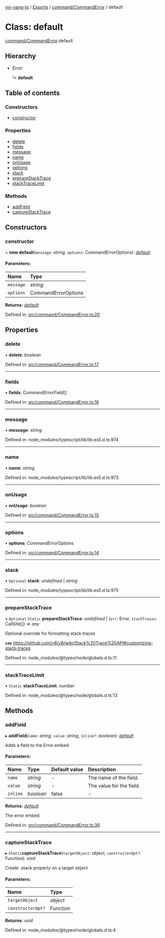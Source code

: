 [yin-yang-ts](../README.md) / [Exports](../modules.md) / [command/CommandError](../modules/command_commanderror.md) / default

# Class: default

[command/CommandError](../modules/command_commanderror.md).default

## Hierarchy

* *Error*

  ↳ **default**

## Table of contents

### Constructors

- [constructor](command_commanderror.default.md#constructor)

### Properties

- [delete](command_commanderror.default.md#delete)
- [fields](command_commanderror.default.md#fields)
- [message](command_commanderror.default.md#message)
- [name](command_commanderror.default.md#name)
- [onUsage](command_commanderror.default.md#onusage)
- [options](command_commanderror.default.md#options)
- [stack](command_commanderror.default.md#stack)
- [prepareStackTrace](command_commanderror.default.md#preparestacktrace)
- [stackTraceLimit](command_commanderror.default.md#stacktracelimit)

### Methods

- [addField](command_commanderror.default.md#addfield)
- [captureStackTrace](command_commanderror.default.md#capturestacktrace)

## Constructors

### constructor

\+ **new default**(`message`: *string*, `options`: CommandErrorOptions): [*default*](command_commanderror.default.md)

#### Parameters:

Name | Type |
:------ | :------ |
`message` | *string* |
`options` | CommandErrorOptions |

**Returns:** [*default*](command_commanderror.default.md)

Defined in: [src/command/CommandError.ts:20](https://github.com/DetroitWhiskey136/ying-yang-ts/blob/112e06c/src/command/CommandError.ts#L20)

## Properties

### delete

• **delete**: *boolean*

Defined in: [src/command/CommandError.ts:17](https://github.com/DetroitWhiskey136/ying-yang-ts/blob/112e06c/src/command/CommandError.ts#L17)

___

### fields

• **fields**: CommandErrorField[]

Defined in: [src/command/CommandError.ts:16](https://github.com/DetroitWhiskey136/ying-yang-ts/blob/112e06c/src/command/CommandError.ts#L16)

___

### message

• **message**: *string*

Defined in: node_modules/typescript/lib/lib.es5.d.ts:974

___

### name

• **name**: *string*

Defined in: node_modules/typescript/lib/lib.es5.d.ts:973

___

### onUsage

• **onUsage**: *boolean*

Defined in: [src/command/CommandError.ts:15](https://github.com/DetroitWhiskey136/ying-yang-ts/blob/112e06c/src/command/CommandError.ts#L15)

___

### options

• **options**: CommandErrorOptions

Defined in: [src/command/CommandError.ts:14](https://github.com/DetroitWhiskey136/ying-yang-ts/blob/112e06c/src/command/CommandError.ts#L14)

___

### stack

• `Optional` **stack**: *undefined* \| *string*

Defined in: node_modules/typescript/lib/lib.es5.d.ts:975

___

### prepareStackTrace

▪ `Optional` `Static` **prepareStackTrace**: *undefined* \| (`err`: Error, `stackTraces`: CallSite[]) => *any*

Optional override for formatting stack traces

**`see`** https://github.com/v8/v8/wiki/Stack%20Trace%20API#customizing-stack-traces

Defined in: node_modules/@types/node/globals.d.ts:11

___

### stackTraceLimit

▪ `Static` **stackTraceLimit**: *number*

Defined in: node_modules/@types/node/globals.d.ts:13

## Methods

### addField

▸ **addField**(`name`: *string*, `value`: *string*, `inline?`: *boolean*): [*default*](command_commanderror.default.md)

Adds a field to the Error embed.

#### Parameters:

Name | Type | Default value | Description |
:------ | :------ | :------ | :------ |
`name` | *string* | - | The name of the field.   |
`value` | *string* | - | The value for the field.   |
`inline` | *boolean* | false | - |

**Returns:** [*default*](command_commanderror.default.md)

The error embed.

Defined in: [src/command/CommandError.ts:36](https://github.com/DetroitWhiskey136/ying-yang-ts/blob/112e06c/src/command/CommandError.ts#L36)

___

### captureStackTrace

▸ `Static`**captureStackTrace**(`targetObject`: *object*, `constructorOpt?`: Function): *void*

Create .stack property on a target object

#### Parameters:

Name | Type |
:------ | :------ |
`targetObject` | *object* |
`constructorOpt?` | Function |

**Returns:** *void*

Defined in: node_modules/@types/node/globals.d.ts:4
